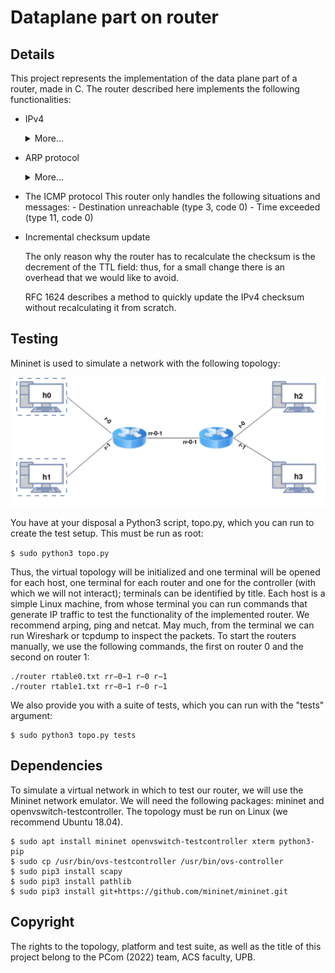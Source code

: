 # Dataplane part on router

## Details
This project represents the implementation of the data plane part of a router, made in C. The router described here implements the following functionalities:
-  IPv4

	<details>
		<summary>More...</summary>
		
		- Checking own packets
		- Checksum verification
		- TTL check and update
		- Lookup in the routing table (not linearly)
		- Update checksum
		- L2 address rewriting
		- Sending a packet on the appropriate interface.
	</details>

- ARP protocol
	<details>
		<summary>More...</summary>
		
		- Search cache
		- Save package for later
		- ARP request generation
		- Parse ARP reply
	</details>

- The ICMP protocol
	This router only handles the following situations and messages:
		- Destination unreachable (type 3, code 0)
		- Time exceeded (type 11, code 0)
- Incremental checksum update

	The only reason why the router has to recalculate the checksum is the decrement of the TTL field: thus, for a small change there is an overhead that we would like to avoid. 

	RFC 1624 describes a method to quickly update the IPv4 checksum without recalculating it from scratch.

## Testing 
Mininet is used to simulate a network with the following topology:

![](md_pics/topo.png)

You have at your disposal a Python3 script, topo.py, which you can run to create the test setup. This must be run as root:

```$ sudo python3 topo.py```

Thus, the virtual topology will be initialized and one terminal will be opened for each host, one terminal for each router and one for the controller (with which we will not interact); terminals can
be identified by title. 
Each host is a simple Linux machine, from whose terminal you can run commands that generate IP traffic to test the functionality of the implemented router. We recommend arping, ping and netcat. May much, from the terminal we can run Wireshark or tcpdump to inspect the packets.
To start the routers manually, we use the following commands, the first on router 0 and the second on router 1:

```
./router rtable0.txt rr−0−1 r−0 r−1 
./router rtable1.txt rr−0−1 r−0 r−1
```

We also provide you with a suite of tests, which you can run with the "tests" argument:

```
$ sudo python3 topo.py tests
```

## Dependencies 
To simulate a virtual network in which to test our router, we will use the Mininet network emulator. We will need the following packages: mininet and openvswitch-testcontroller. The topology must be run on Linux (we recommend Ubuntu 18.04).

```
$ sudo apt install mininet openvswitch-testcontroller xterm python3-pip
$ sudo cp /usr/bin/ovs-testcontroller /usr/bin/ovs-controller
$ sudo pip3 install scapy
$ sudo pip3 install pathlib
$ sudo pip3 install git+https://github.com/mininet/mininet.git
```

## Copyright 
The rights to the topology, platform and test suite, as well as the title of this project belong to the PCom (2022) team, ACS faculty, UPB.